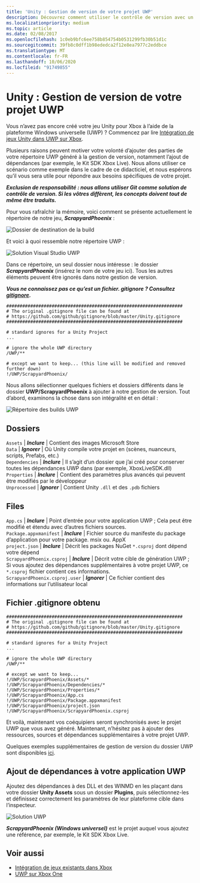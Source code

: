 ```yaml
---
title: 'Unity : Gestion de version de votre projet UWP'
description: Découvrez comment utiliser le contrôle de version avec un jeu Unity pour Xbox à l’aide de la plateforme Windows universelle (UWP).
ms.localizationpriority: medium
ms.topic: article
ms.date: 02/08/2017
ms.openlocfilehash: 1c0eb9bfc6ee758b854754b0531299fb30b51d1c
ms.sourcegitcommit: 39fb8c0dff1b98ededca2f12e8ea7977c2eddbce
ms.translationtype: MT
ms.contentlocale: fr-FR
ms.lasthandoff: 10/06/2020
ms.locfileid: "91749855"
---
```

# <a name="unity-version-control-your-uwp-project"></a>Unity : Gestion de version de votre projet UWP

Vous n’avez pas encore créé votre jeu Unity pour Xbox à l’aide de la plateforme Windows universelle (UWP) ?  Commencez par lire [Intégration de jeux Unity dans UWP sur Xbox](development-lanes-unity.md).

Plusieurs raisons peuvent motiver votre volonté d’ajouter des parties de votre répertoire UWP généré à la gestion de version, notamment l’ajout de dépendances (par exemple, le Kit SDK Xbox Live).  Nous allons utiliser ce scénario comme exemple dans le cadre de ce didacticiel, et nous espérons qu’il vous sera utile pour répondre aux besoins spécifiques de votre projet.

***Exclusion de responsabilité : nous allons utiliser Git comme solution de contrôle de version.  Si les vôtres diffèrent, les concepts doivent tout de même être traduits.***

Pour vous rafraîchir la mémoire, voici comment se présente actuellement le répertoire de notre jeu, ***ScrapyardPhoenix*** :

![Dossier de destination de la build](images/build-destination.png)

Et voici à quoi ressemble notre répertoire UWP :

![Solution Visual Studio UWP](images/uwp-vs-solution.png)

Dans ce répertoire, un seul dossier nous intéresse : le dossier ***ScrapyardPhoenix*** (insérez le nom de votre jeu ici).  Tous les autres éléments peuvent être ignorés dans notre gestion de version.

***Vous ne connaissez pas ce qu’est un fichier. gitignore ?  Consultez [gitignore](https://git-scm.com/docs/gitignore).***

```console
##################################################################
# The original .gitignore file can be found at
# https://github.com/github/gitignore/blob/master/Unity.gitignore
##################################################################

# standard ignores for a Unity Project
...

# ignore the whole UWP directory
/UWP/**

# except we want to keep... (this line will be modified and removed further down)
!/UWP/ScrapyardPhoenix/
```

Nous allons sélectionner quelques fichiers et dossiers différents dans le dossier **UWP/ScrapyardPhoenix** à ajouter à notre gestion de version.  Tout d’abord, examinons la chose dans son intégralité et en détail :

![Répertoire des builds UWP](images/uwp-build-directory.png)  

## <a name="folders"></a>Dossiers  

`Assets` | ***Inclure*** | Contient des images Microsoft Store  
`Data`   | ***Ignorer*** | Où Unity compile votre projet en (scènes, nuanceurs, scripts, Prefabs, etc.)  
`Dependencies` | ***Inclure*** | Il s’agit d’un dossier que j’ai créé pour conserver toutes les dépendances UWP dans (par exemple, XboxLiveSDK.dll)  
`Properties` | ***Inclure*** | Contient des paramètres plus avancés qui peuvent être modifiés par le développeur  
`Unprocessed` | ***Ignorer*** | Contient Unity `.dll` et des `.pdb` fichiers  

## <a name="files"></a>Files  

`App.cs` | ***Inclure*** | Point d’entrée pour votre application UWP ; Cela peut être modifié et étendu avec d’autres fichiers sources.  
`Package.appxmanifest` | ***Inclure*** | Fichier source du manifeste du package d’application pour votre package. msix ou. AppX  
`project.json` | ***Inclure*** | Décrit les packages NuGet `*.csproj` dont dépend votre dépend  
`ScrapyardPhoenix.csproj` | ***Inclure*** | Décrit votre cible de génération UWP ; Si vous ajoutez des dépendances supplémentaires à votre projet UWP, ce `*.csproj` fichier contient ces informations.  
`ScrapyardPhoenix.csproj.user` | ***Ignorer*** | Ce fichier contient des informations sur l’utilisateur local

## <a name="resulting-gitignore"></a>Fichier .gitignore obtenu

```console
##################################################################
# The original .gitignore file can be found at
# https://github.com/github/gitignore/blob/master/Unity.gitignore
##################################################################

# standard ignores for a Unity Project
...

# ignore the whole UWP directory
/UWP/**

# except we want to keep...
!/UWP/ScrapyardPhoenix/Assets/*
!/UWP/ScrapyardPhoenix/Dependencies/*
!/UWP/ScrapyardPhoenix/Properties/*
!/UWP/ScrapyardPhoenix/App.cs
!/UWP/ScrapyardPhoenix/Package.appxmanifest
!/UWP/ScrapyardPhoenix/project.json
!/UWP/ScrapyardPhoenix/ScrapyardPhoenix.csproj
```

Et voilà, maintenant vos coéquipiers seront synchronisés avec le projet UWP que vous avez généré. Maintenant, n’hésitez pas à ajouter des ressources, sources et dépendances supplémentaires à votre projet UWP.

Quelques exemples supplémentaires de gestion de version du dossier UWP sont disponibles [ici](https://bitbucket.org/Unity-Technologies/windowsstoreappssamples/overview).

## <a name="adding-dependencies-to-your-uwp-app"></a>Ajout de dépendances à votre application UWP

Ajoutez des dépendances à des DLL et des WINMD en les plaçant dans votre dossier **Unity Assets** sous un dossier **Plugins**, puis sélectionnez-les et définissez correctement les paramètres de leur plateforme cible dans l’inspecteur.

![Solution UWP](images/uwp-solution.PNG)

***ScrapyardPhoenix (Windows universel)*** est le projet auquel vous ajoutez une référence, par exemple, le Kit SDK Xbox Live.

## <a name="see-also"></a>Voir aussi
- [Intégration de jeux existants dans Xbox](development-lanes-landing.md)
- [UWP sur Xbox One](index.md)
